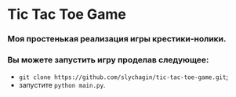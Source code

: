 # Tic Tac Toe Game
### Моя простенькая реализация игры крестики-нолики.

### Вы можете запустить игру проделав следующее:
- `git clone https://github.com/slychagin/tic-tac-toe-game.git`;
- запустите `python main.py`.